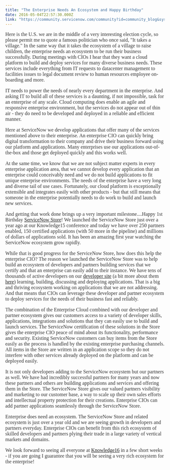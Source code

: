 ```yaml
---
title: "The Enterprise Needs An Ecosystem and Happy Birthday"
date: 2016-05-04T22:57:30.000Z
link: "https://community.servicenow.com/community?id=community_blog&sys_id=972de6e5dbd0dbc01dcaf3231f961932"
---
```

<p style="color: #333333; font-family: Georgia, 'Times New Roman', 'Bitstream Charter', Times, serif; font-size: 16px;">Here is the U.S. we are in the middle of a very interesting election cycle, so please permit me to quote a famous politician who once said, "It takes a village." In the same way that it takes the ecosystem of a village to raise children, the enterprise needs an ecosystem to be run their business successfully. During meetings with CIOs I hear that they want a cloud platform to build and deploy services for many diverse business needs. These services include everything from IT requests to datacenter management to facilities issues to legal document review to human resources employee on-boarding and more.</p><p style="color: #333333; font-family: Georgia, 'Times New Roman', 'Bitstream Charter', Times, serif; font-size: 16px;"></p><p style="color: #333333; font-family: Georgia, 'Times New Roman', 'Bitstream Charter', Times, serif; font-size: 16px;">IT needs to power the needs of nearly every department in the enterprise. And asking IT to build all of these services is a daunting, if not impossible, task for an enterprise of any scale. Cloud computing does enable an agile and responsive enterprise environment, but the services do not appear out of thin air - they do need to be developed and deployed in a reliable and efficient manner.</p><p style="color: #333333; font-family: Georgia, 'Times New Roman', 'Bitstream Charter', Times, serif; font-size: 16px;"></p><p style="color: #333333; font-family: Georgia, 'Times New Roman', 'Bitstream Charter', Times, serif; font-size: 16px;">Here at ServiceNow we develop applications that offer many of the services mentioned above to their enterprise. An enterprise CIO can quickly bring digital transformation to their company and drive their business forward using our platform and applications. Many enterprises use our applications out-of-the-box and those get deployed quickly and this works well.</p><p style="color: #333333; font-family: Georgia, 'Times New Roman', 'Bitstream Charter', Times, serif; font-size: 16px;"></p><p style="color: #333333; font-family: Georgia, 'Times New Roman', 'Bitstream Charter', Times, serif; font-size: 16px;">At the same time, we know that we are not subject matter experts in every enterprise application area, that we cannot develop every application that an enterprise could conceivably need and we do not build applications to fit unique enterprise environments. The needs of the enterprise have a very long and diverse tail of use cases. Fortunately, our cloud platform is exceptionally extensible and integrates easily with other products - but that still means that someone in the enterprise potentially needs to do work to build and launch new services.</p><p style="color: #333333; font-family: Georgia, 'Times New Roman', 'Bitstream Charter', Times, serif; font-size: 16px;"></p><p style="color: #333333; font-family: Georgia, 'Times New Roman', 'Bitstream Charter', Times, serif; font-size: 16px;">And getting that work done brings up a very important milestone....Happy 1st Birthday <a title="tore.servicenow.com/$appstore.do#!/store/home" href="https://store.servicenow.com/$appstore.do#!/store/home" target="_blank">ServiceNow Store</a>! We launched the ServiceNow Store just over a year ago at our Knowledge15 conference and today we have over 250 partners enabled, 150 certified applications (with 50 more in the pipeline) and millions of dollars of applications sold. It has been an amazing first year watching the ServiceNow ecosystem grow rapidly.</p><p style="color: #333333; font-family: Georgia, 'Times New Roman', 'Bitstream Charter', Times, serif; font-size: 16px;"></p><p style="color: #333333; font-family: Georgia, 'Times New Roman', 'Bitstream Charter', Times, serif; font-size: 16px;">While that is good progress for the ServiceNow Store, how does this help the enterprise CIO? The reason we launched the ServiceNow Store was to help build an ecosystem of developers and partners building services that we certify and that an enterprise can easily add to their instance. We have tens of thousands of active developers on our <a title="eveloper.servicenow.com/app.do#!/home" href="https://developer.servicenow.com/app.do#!/home" target="_blank">developer site</a> (a bit more about them <a title="" _jive_internal="true" href="/community?id=community_blog&sys_id=b87dae29dbd0dbc01dcaf3231f9619ed" target="_blank">here</a>) learning, building, discussing and deploying applications. That is a big and thriving ecosystem working on applications that we are not addressing. And that means that CIOs can leverage these developer and partner ecosystem to deploy services for the needs of their business fast and reliably.</p><p style="color: #333333; font-family: Georgia, 'Times New Roman', 'Bitstream Charter', Times, serif; font-size: 16px;"></p><p style="color: #333333; font-family: Georgia, 'Times New Roman', 'Bitstream Charter', Times, serif; font-size: 16px;">The combination of the Enterprise Cloud combined with our developer and partner ecosystem gives our customers access to a variety of developer skills, applications, integrations and solutions that they can easily use to build and launch services. The ServiceNow certification of these solutions in the Store gives the enterprise CIO peace of mind about its functionality, performance and security. Existing ServiceNow customers can buy items from the Store easily as the process is handled by the existing enterprise purchasing channels. All items in the Store are written in an application scope so they do not interfere with other services already deployed on the platform and can be deployed easily.</p><p style="color: #333333; font-family: Georgia, 'Times New Roman', 'Bitstream Charter', Times, serif; font-size: 16px;"></p><p style="color: #333333; font-family: Georgia, 'Times New Roman', 'Bitstream Charter', Times, serif; font-size: 16px;">It is not only developers adding to the ServiceNow ecosystem but our partners as well. We have had incredibly successful partners for many years and now these partners and others are building applications and services and offering them in the Store. The ServiceNow Store gives our valued partners visibility and marketing to our customer base, a way to scale up their own sales efforts and intellectual property protection for their creations. Enterprise CIOs can add partner applications seamlessly through the ServiceNow Store.</p><p style="color: #333333; font-family: Georgia, 'Times New Roman', 'Bitstream Charter', Times, serif; font-size: 16px;"></p><p class="p1" style="color: #333333; font-family: Georgia, 'Times New Roman', 'Bitstream Charter', Times, serif; font-size: 16px;"><span class="s1">Enterprise does need an ecosystem. The ServiceNow Store and related ecosystem is just over a year old and we are seeing growth in developers and partners everyday. Enterprise CIOs can benefit from this rich ecosystem of skilled developers and partners plying their trade in a large variety of vertical markets and domains.</span></p><p class="p1" style="color: #333333; font-family: Georgia, 'Times New Roman', 'Bitstream Charter', Times, serif; font-size: 16px;"></p><p class="p1" style="color: #333333; font-family: Georgia, 'Times New Roman', 'Bitstream Charter', Times, serif; font-size: 16px;">We look forward to seeing all everyone at <a title="owledge.servicenow.com/" href="http://knowledge.servicenow.com/">Knowledge16</a> in a few short weeks - if you are going I guarantee that you will be seeing a very rich ecosystem for the enterprise!</p>